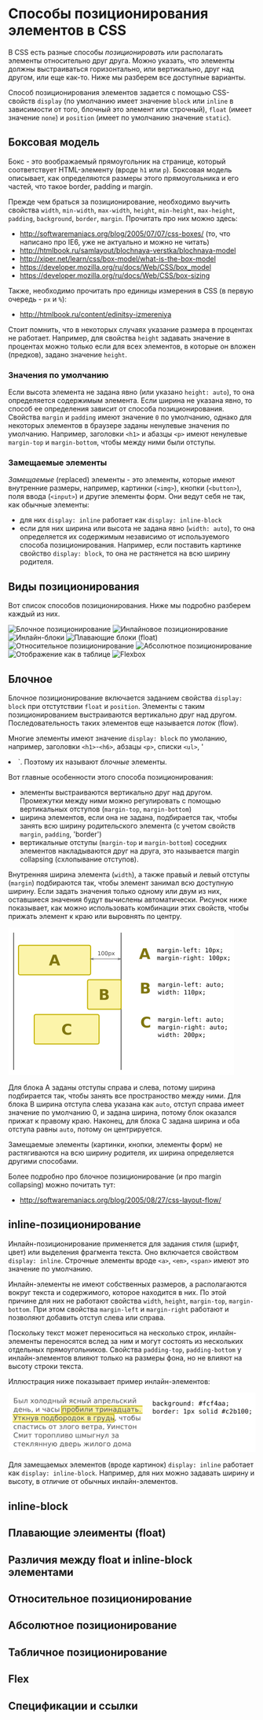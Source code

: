 # Способы позиционирования элементов в CSS 

В CSS есть разные способы *позиционировать* или располагать элементы относительно друг друга. Можно указать, что элементы должны выстраиваться горизонтально, или вертикально, друг над другом, или еще как-то. Ниже мы разберем все доступные варианты. 

Способ позиционирования элементов задается с помощью CSS-свойств `display` (по умолчанию имеет значение `block` или `inline` в зависимости от того, блочный это элемент или строчный), `float` (имеет значение `none`) и `position` (имеет по умолчанию значение `static`). 

## Боксовая модель

Бокс - это воображаемый прямоугольник на странице, который соответствует HTML-элементу (вроде `h1` или `p`). Боксовая модель описывает, как определяются размеры этого прямоугольника и его частей, что такое border, padding и margin.

Прежде чем браться за позиционирование, необходимо выучить свойства `width`, `min-width`, `max-width`, `height`, `min-height`, `max-height`, `padding`, `background`, `border`, `margin`. Прочитать про них можно здесь: 

- http://softwaremaniacs.org/blog/2005/07/07/css-boxes/ (то, что написано про IE6, уже не актуально и можно не читать)
- http://htmlbook.ru/samlayout/blochnaya-verstka/blochnaya-model
- http://xiper.net/learn/css/box-model/what-is-the-box-model
- https://developer.mozilla.org/ru/docs/Web/CSS/box_model
- https://developer.mozilla.org/ru/docs/Web/CSS/box-sizing

Также, необходимо прочитать про единицы измерения в CSS (в первую очередь - `px` и `%`): 

- http://htmlbook.ru/content/edinitsy-izmereniya

Стоит помнить, что в некоторых случаях указание размера в процентах не работает. Например, для свойства `height` задавать значение в процентах можно только если для всех элементов, в которые он вложен (предков), задано значение `height`.

### Значения по умолчанию

Если высота элемента не задана явно (или указано `height: auto`), то она определяется содержимым элемента. Если ширина не указана явно, то способ ее определения зависит от способа позиционирования. Свойства `margin` и `padding` имеют значение `0` по умолчанию, однако для некоторых элементов в браузере заданы ненулевые значения по умолчанию. Например, заголовки `<h1>` и абазцы `<p>` имеют ненулевые `margin-top` и `margin-bottom`, чтобы между ними были отступы.

### Замещаемые элементы

*Замещаемые* (replaced) элементы - это элементы, которые имеют внутренние размеры, например, картинки (`<img>`), кнопки (`<button>`), поля ввода (`<input>`) и другие элементы форм. Они ведут себя не так, как обычные элементы: 

- для них `display: inline` работает как `display: inline-block`
- если для них ширина или высота не задана явно (`width: auto`), то она определяется их содержимым независимо от используемого способа позиционирования. Например, если поставить картинке свойство `display: block`, то она не растянется на всю ширину родителя.

## Виды позиционирования

Вот список способов позиционирования. Ниже мы подробно разберем каждый из них.

![Блочное позиционирование](../../../raw/master/html/positioning-block.png)
![Инлайновое позиционирование](../../../raw/master/html/position-inline.png)
![Инлайн-блоки](../../../raw/master/html/position-inline-block.png)
![Плавающие блоки (float)](../../../raw/master/html/position-float.png)
![Относительное позиционирование](../../../raw/master/html/position-relative.png)
![Абсолютное позиционирование](../../../raw/master/html/position-absolute.png)
![Отображение как в таблице](../../../raw/master/html/position-table.png)
![Flexbox](../../../raw/master/html/position-flex.png)

## Блочное 

Блочное позиционирование включается заданием свойства `display: block` при отстутствии `float` и `position`. Элементы с таким позиционированием выстраиваются вертикально друг над другом. Последовательность таких элементов еще называется *поток* (flow).

Многие элементы имеют значение `display: block` по умоланию, например, заголовки `<h1>`-`<h6>`, абзацы `<p>`, списки `<ul>`, '<li>`. Поэтому их называют *блочные* элементы.

Вот главные особенности этого способа позиционирования: 

- элементы выстраиваются вертикально друг над другом. Промежутки между ними можно регулировать с помощью вертикальных отступов (`margin-top`, `margin-bottom`)
- ширина элементов, если она не задана, подбирается так, чтобы занять всю ширину родительского элемента (с учетом свойств `margin`, `padding`, 'border')
- вертикальные отступы (`margin-top` и `margin-bottom`) соседних элементов накладываются друг на друга, это называется margin collapsing (схлопывание отступов).

Внутренняя ширина элемента (`width`), а также правый и левый отступы (`margin`) подбираются так, чтобы элемент занимал всю доступную ширину. Если задать значения только одному или двум из них, оставшиеся значения будут вычислены автоматически. Рисунок ниже показывает, как можно использовать комбинации этих свойств, чтобы прижать элемент к краю или выровнять по центру.

![Примеры блочного позиционирования](./position-block-example.png)

Для блока A заданы отступы справа и слева, потому ширина подбирается так, чтобы занять все пространоство между ними. Для блока B ширина отступа слева указана как `auto`, отступ справа имеет значение по умолчанию 0, и задана ширина, потому блок оказался прижат к правому краю. Наконец, для блока C задана ширина и оба отступа равны `auto`, потому он центрируется.

Замещаемые элементы (картинки, кнопки, элементы форм) не растягиваются на всю ширину родителя, их ширина определяется другими способами.

Более подробно про блочное позиционирование (и про margin collapsing) можно почитать тут: 

- http://softwaremaniacs.org/blog/2005/08/27/css-layout-flow/

## inline-позиционирование

Инлайн-позиционирование применяется для задания стиля (шрифт, цвет) или выделения фрагмента текста. Оно включается свойством `display: inline`. Строчные элементы вроде `<a>`, `<em>`, `<span>` имеют это значение по умолчанию.

Инлайн-элементы не имеют собственных размеров, а располагаются вокруг текста и содержимого, которое находится в них. По этой причине для них не работают свойства `width`, `height`, `margin-top`, `margin-bottom`. При этом свойства `margin-left` и `margin-right` работают и позволяют добавить отступ слева или справа. 

Поскольку текст может переноситься на несколько строк, инлайн-элементы переносятся вслед за ним и могут состоять из нескольких отдельных прямоугольников. Свойства `padding-top`, `padding-bottom` у инлайн-элементов влияют только на размеры фона, но не влияют на высоту строки текста.

Иллюстрация ниже показывает пример инлайн-элементов: 

![Пример использования инлайн-элементов](./position-inline-example.png)

Для замещаемых элементов (вроде картинок) `display: inline` работает как `display: inline-block`. Например, для них можно задавать ширину и высоту, в отличие от обычных инлайн-элементов.

## inline-block

## Плавающие элеименты (float)

## Различия между float и inline-block элементами

## Относительное позиционирование

## Абсолютное позиционирование

## Табличное позиционирование

## Flex

## Спецификации и ссылки

